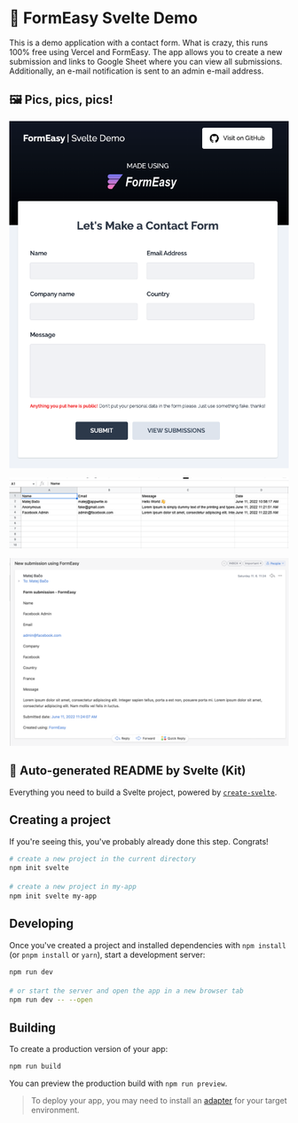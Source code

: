 # 📨 FormEasy Svelte Demo

This is a demo application with a contact form. What is crazy, this runs 100% free using Vercel and FormEasy. The app allows you to create a new submission and links to Google Sheet where you can view all submissions. Additionally, an e-mail notification is sent to an admin e-mail address.

## 🖼️ Pics, pics, pics!

![Screenstor](docs/screen1.png)

![Screenstor](docs/screen2.png)

![Screenstor](docs/screen3.png)

## 🤖 Auto-generated README by Svelte (Kit)

Everything you need to build a Svelte project, powered by [`create-svelte`](https://github.com/sveltejs/kit/tree/master/packages/create-svelte).

## Creating a project

If you're seeing this, you've probably already done this step. Congrats!

```bash
# create a new project in the current directory
npm init svelte

# create a new project in my-app
npm init svelte my-app
```

## Developing

Once you've created a project and installed dependencies with `npm install` (or `pnpm install` or `yarn`), start a development server:

```bash
npm run dev

# or start the server and open the app in a new browser tab
npm run dev -- --open
```

## Building

To create a production version of your app:

```bash
npm run build
```

You can preview the production build with `npm run preview`.

> To deploy your app, you may need to install an [adapter](https://kit.svelte.dev/docs/adapters) for your target environment.
